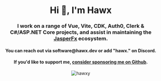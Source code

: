 <h1 align="center">Hi 👋, I'm Hawx</h1>
<h3 align="center">I work on a range of Vue, Vite, CDK, Auth0, Clerk & C#/ASP.NET Core projects, and assist in maintaining the <a href="https://github.com/JasperFx">JasperFx</a> ecosystem.</h3>

<h4 align="center">You can reach out via software@hawx.dev or add "hawx." on Discord.</h4>

<h4 align="center">If you'd like to support me, <a href="https://github.com/sponsors/Hawxy">consider sponsoring me on Github</a>.</h4>

<p align="center"><img  src="https://github-readme-stats.vercel.app/api/top-langs?username=hawxy&show_icons=true&locale=en&layout=compact&theme=transparent" alt="hawxy" /></p>
